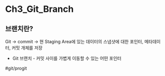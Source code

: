 # Ch3_Git_Branch
## 브랜치란?
Git -> commit -> 현 Staging Area에 있는 데이터의 스냅샷에 대한 포인터, 메타데이터, 커밋 개체를 저장

* Git 브랜치 - 커밋 사이를 가볍게 이동할 수 있는 어떤 포인터






#git/progit
